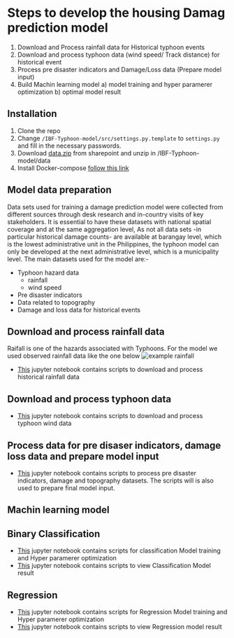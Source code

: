 # Steps to develop the housing Damag prediction model

1. Download and Process rainfall data for Historical typhoon events
2. Download and process typhoon data (wind speed/ Track distance) for historical event
3. Process pre disaster indicators and Damage/Loss data (Prepare model input)
4. Build Machin learning model a) model training and hyper paramerer optimization b) optimal model result

<!-- Installation -->
## Installation

1. Clone the repo
2. Change `/IBF-Typhoon-model/src/settings.py.template` to `settings.py` and fill in the necessary passwords.
3. Download [data.zip](https://rodekruis.sharepoint.com/sites/510-CRAVK-510/_layouts/15/guestaccess.aspx?guestaccesstoken=HadTB1h%2FWiVluDiortTyd3%2F9rSc0MdjS2yub9GEntCs%3D&docid=2_0013b102f095246fdab4ff4ce03b12933&rev=1&e=eDGoN5) from sharepoint and unzip in /IBF-Typhoon-model/data
4. Install Docker-compose [follow this link](https://docs.docker.com/desktop/windows/install/)

<!-- Model data preparation -->
## Model data preparation

Data sets used for training a damage prediction model were collected from different sources through desk research and in-country visits of key stakeholders. It is essential to have these datasets with national spatial coverage and at the same aggregation level, As not all data sets -in particular historical damage counts- are available at barangay level, which is the lowest administrative unit in the Philippines, the typhoon model can only be developed at the next administrative level, which is a municipality level. The main datasets used for the model are:-

- Typhoon hazard data
  - rainfall
  - wind speed  
- Pre disaster indicators
- Data related to topography
- Damage and loss data for historical events

<!-- Download and process rainfall data -->
## Download and process rainfall data

Raifall is one of the hazards associated with Typhoons. For the model we used observed rainfall data like the one below  ![example rainfall](https://eoimages.gsfc.nasa.gov/images/imagerecords/52000/52366/philippines_mpa_2011275.png)

- [This](https://github.com/rodekruis/Typhoon-Impact-based-forecasting-model/tree/model_dev/IBF-Typhoon-model/documentation/notebooks/rainfalldownload.ipynb) jupyter notebook contains scripts to download and process historical rainfall data

<!-- Download and process typhoon data-->
## Download and process typhoon data

- [This](https://github.com/rodekruis/Typhoon-Impact-based-forecasting-model/tree/model_dev/IBF-Typhoon-model/documentation/notebooks/windfield.ipynb) jupyter notebook contains scripts to download and process typhoon wind data

<!-- Process data for pre disaser indicators, damage loss data and prepare model input-->
## Process data for pre disaser indicators, damage loss data and prepare model input

- [This](https://github.com/rodekruis/Typhoon-Impact-based-forecasting-model/tree/model_dev/IBF-Typhoon-model/documentation/notebooks/pre_disaster_indicators.ipynb) jupyter notebook contains scripts to process pre disaster indicators, damage and topography datasets. The scripts will is also used to prepare final model input.

<!-- Machin learning model-->
## Machin learning model
<!-- Binary Classification-->
## Binary Classification

- [This](https://github.com/rodekruis/Typhoon-Impact-based-forecasting-model/tree/model_dev/IBF-Typhoon-model/documentation/notebooks/classification_model.ipynb) jupyter notebook contains scripts for classification Model training and Hyper paramerer optimization
- [This](https://github.com/rodekruis/Typhoon-Impact-based-forecasting-model/tree/model_dev/IBF-Typhoon-model/documentation/notebooks/classification_model_result.ipynb) jupyter notebook contains scripts to view Classification Model result

<!-- Regression-->
## Regression

- [This](https://github.com/rodekruis/Typhoon-Impact-based-forecasting-model/tree/model_dev/IBF-Typhoon-model/documentation/notebooks/regression_model.ipynb) jupyter notebook contains scripts for Regression Model training and Hyper paramerer optimization
- [This](https://github.com/rodekruis/Typhoon-Impact-based-forecasting-model/tree/model_dev/IBF-Typhoon-model/documentation/notebooks/Regression_model_result.ipynb) jupyter notebook contains scripts to view Regression model result

 
